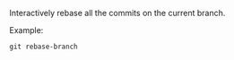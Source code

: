 Interactively rebase all the commits on the current branch.

Example:

```shell
git rebase-branch
```
